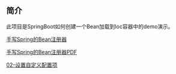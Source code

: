 ## 简介
此项目是SpringBoot如何创建一个Bean加载到Ioc容器中的demo演示。


[手写Spring的Bean注册器](手写SpringBean注册器.md)

[手写Spring的Bean注册器PDF](./resources/手写SpringBean注册器.pdf)

[02-设置自定义配置项](./CustomConfigurationItem/README.md)